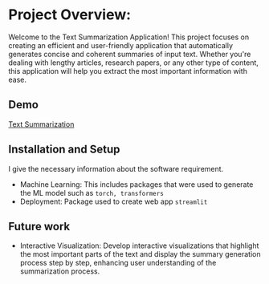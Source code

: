 
# Project Overview:
Welcome to the Text Summarization Application! This project focuses on creating an efficient and user-friendly application that automatically generates concise and coherent summaries of input text. Whether you're dealing with lengthy articles, research papers, or any other type of content, this application will help you extract the most important information with ease.

## Demo
[Text Summarization](https://github.com/tejasrangle/Text_Summarization/assets/110970662/4c0eaf0e-d46b-411d-82d0-5d891b37329c)


## Installation and Setup
I give the necessary information about the software requirement.

- Machine Learning: This includes packages that were used to generate the ML model such as `torch, transformers`
- Deployment: Package used to create web app `streamlit`


## Future work

- Interactive Visualization: 
Develop interactive visualizations that highlight the most important parts of the text and display the summary generation process step by step, enhancing user understanding of the summarization process.

